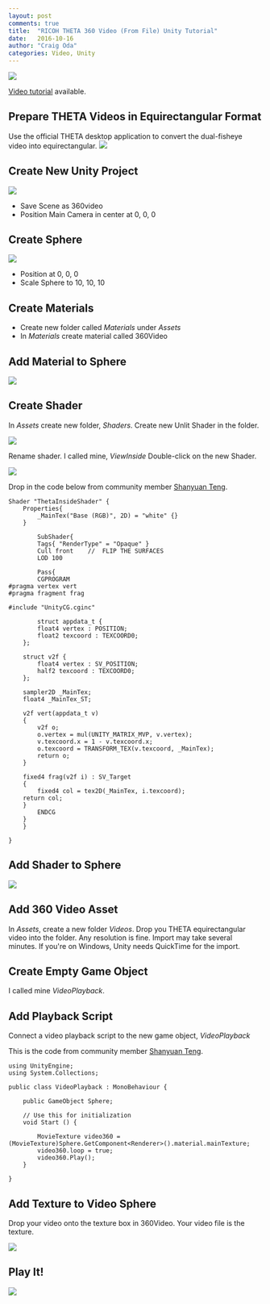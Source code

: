 ```yaml
---
layout: post
comments: true
title:  "RICOH THETA 360 Video (From File) Unity Tutorial"
date:   2016-10-16
author: "Craig Oda"
categories: Video, Unity
---
```


[![](/blog/img/2016-10/unity-tutorial/video-tutorial.png)](https://www.youtube.com/watch?v=fiucH5q_4VE)

[Video tutorial](https://www.youtube.com/watch?v=fiucH5q_4VE) available.

## Prepare THETA Videos in Equirectangular Format
Use the official THETA desktop application to convert the dual-fisheye
video into equirectangular.
![](/blog/img/2016-10/unity-tutorial/video-convert.png)

## Create New Unity Project

![](/blog/img/2016-10/unity-tutorial/unity-new-project.png)

* Save Scene as 360video
* Position Main Camera in center at 0, 0, 0

## Create Sphere

![](/blog/img/2016-10/unity-tutorial/sphere.png)

* Position at 0, 0, 0
* Scale Sphere to 10, 10, 10

## Create Materials

* Create new folder called _Materials_ under _Assets_
* In _Materials_ create material called 360Video

## Add Material to Sphere

![](/blog/img/2016-10/unity-tutorial/add-material-sphere.png)

## Create Shader
In _Assets_ create new folder, _Shaders_. Create new Unlit Shader in the folder.

![](/blog/img/2016-10/unity-tutorial/unlit-shader.png)

Rename shader. I called mine, _ViewInside_ Double-click on the new Shader.

![](/blog/img/2016-10/unity-tutorial/shader-icon.png)

Drop in the code below from community member [Shanyuan Teng](http://tengshanyuan.com/).

    Shader "ThetaInsideShader" {
    	Properties{
    		_MainTex("Base (RGB)", 2D) = "white" {}
    	}

    		SubShader{
    		Tags{ "RenderType" = "Opaque" }
    		Cull front    //  FLIP THE SURFACES
    		LOD 100

    		Pass{
    		CGPROGRAM
    #pragma vertex vert
    #pragma fragment frag

    #include "UnityCG.cginc"

    		struct appdata_t {
    		float4 vertex : POSITION;
    		float2 texcoord : TEXCOORD0;
    	};

    	struct v2f {
    		float4 vertex : SV_POSITION;
    		half2 texcoord : TEXCOORD0;
    	};

    	sampler2D _MainTex;
    	float4 _MainTex_ST;

    	v2f vert(appdata_t v)
    	{
    		v2f o;
    		o.vertex = mul(UNITY_MATRIX_MVP, v.vertex);
    		v.texcoord.x = 1 - v.texcoord.x;
    		o.texcoord = TRANSFORM_TEX(v.texcoord, _MainTex);
    		return o;
    	}

    	fixed4 frag(v2f i) : SV_Target
    	{
    		fixed4 col = tex2D(_MainTex, i.texcoord);
    	return col;
    	}
    		ENDCG
    	}
    	}

    }

## Add Shader to Sphere

![](/blog/img/2016-10/unity-tutorial/shader-sphere.png)

## Add 360 Video Asset

In _Assets_, create a new folder _Videos_. Drop you THETA equirectangular video
into the folder. Any resolution is fine.  Import may take several minutes.
If you're on Windows, Unity needs QuickTime for the import.

## Create Empty Game Object
I called mine _VideoPlayback_.

## Add Playback Script
Connect a video playback script to the new game object, _VideoPlayback_

This is the code from community member [Shanyuan Teng](http://tengshanyuan.com/).


    using UnityEngine;
    using System.Collections;

    public class VideoPlayback : MonoBehaviour {

        public GameObject Sphere;

    	// Use this for initialization
    	void Start () {

            MovieTexture video360 = (MovieTexture)Sphere.GetComponent<Renderer>().material.mainTexture;
            video360.loop = true;
            video360.Play();
    	}

    }

## Add Texture to Video Sphere

Drop your video onto the texture box in 360Video. Your video file is the
texture.

![](/blog/img/2016-10/unity-tutorial/video-texture.png)

## Play It!

![](/blog/img/2016-10/unity-tutorial/play-video.png)
